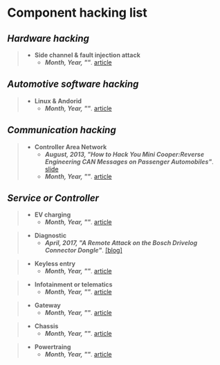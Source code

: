 # Component hacking list

## ***Hardware hacking***
> - **Side channel & fault injection attack**
>   - **_Month, Year, ""_**. [article]( "")

## ***Automotive software hacking***
> - **Linux & Andorid**
>   - **_Month, Year, ""_**. [article]( "")

## ***Communication hacking***
> - **Controller Area Network**
>   - **_August, 2013, "How to Hack You Mini Cooper:Reverse Engineering CAN Messages on Passenger Automobiles"_**. [slide](https://pdfs.semanticscholar.org/9f59/33d34f85746f925c6c3583a54530129e3264.pdf)
>   - **_Month, Year, ""_**. [article]( "")


## ***Service or Controller***
> - **EV charging**
>   - **_Month, Year, ""_**. [article]( "")

> - **Diagnostic**
>   - **_April, 2017, "A Remote Attack on the Bosch Drivelog Connector Dongle"_**. [[blog]](https://argus-sec.com/blog/cyber-security-blog/remote-attack-bosch-drivelog-connector-dongle/)

> - **Keyless entry**
>   - **_Month, Year, ""_**. [article]( "")

> - **Infotainment or telematics**
>   - **_Month, Year, ""_**. [article]( "")

> - **Gateway**
>   - **_Month, Year, ""_**. [article]( "")

> - **Chassis**
>   - **_Month, Year, ""_**. [article]( "")

> - **Powertraing**
>   - **_Month, Year, ""_**. [article]( "")
